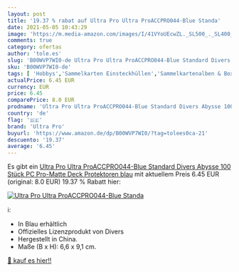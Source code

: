 ```yaml
---
layout: post
title: '19.37 % rabat auf Ultra Pro Ultra ProACCPRO044-Blue Standa'
date: 2021-05-05 10:43:29
image: 'https://m.media-amazon.com/images/I/41VYoUEcwZL._SL500_._SL400_.jpg'
comments: true
category: ofertas
author: 'tole.es'
slug: 'B00WVP7WI0-de Ultra Pro Ultra ProACCPRO044-Blue Standard Divers Abysse...'
sku: 'B00WVP7WI0-de'
tags: [ 'Hobbys','Sammelkarten Einsteckhüllen','Sammelkartenalben & Boxen','Sammlerstücke','Setzkästen für Sammlermünzen & Briefmarken','Spielzeug','ultra pro', ]
actualPrice: 6.45 EUR
currency: EUR
price: 6.45
comparePrice: 8.0 EUR
prodname: 'Ultra Pro Ultra ProACCPRO044-Blue Standard Divers Abysse 100 Stück PC Pro-Matte Deck Protektoren  blau'
country: 'de'
flag: '🇩🇪'
brand: 'Ultra Pro'
buyurl: 'https://www.amazon.de/dp/B00WVP7WI0/?tag=tolees0ca-21'
descuento: '19.37'
average: '6.45'
---
```


Es gibt ein [Ultra Pro Ultra ProACCPRO044-Blue Standard Divers Abysse 100 Stück PC Pro-Matte Deck Protektoren  blau](https://www.amazon.de/dp/B00WVP7WI0/?tag=tolees0ca-21) mit aktuellem Preis 6.45 EUR (original: 8.0 EUR) 19.37 % Rabatt hier:

[![Ultra Pro Ultra ProACCPRO044-Blue Standa](https://m.media-amazon.com/images/I/41VYoUEcwZL._SL500_._SL400_.jpg)](https://www.amazon.de/dp/B00WVP7WI0/?tag=tolees0ca-21)

ℹ️:

- In Blau erhältlich
- Offizielles Lizenzprodukt von Divers
- Hergestellt in China.
- Maße (B x H): 6,6 x 9,1 cm.

[🛒 kauf es hier!!](https://www.amazon.de/dp/B00WVP7WI0/?tag=tolees0ca-21)
